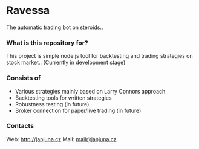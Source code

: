 # Ravessa #

The automatic trading bot on steroids..

### What is this repository for? ###

This project is simple node.js tool for backtesting and trading strategies on stock market..
(Currently in development stage)

### Consists of ###

* Various strategies mainly based on Larry Connors approach
* Backtesting tools for written strategies
* Robustness testing (in future)
* Broker connection for paper/live trading (in future)

### Contacts ###
Web: http://janjuna.cz
Mail: mail@janjuna.cz
